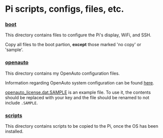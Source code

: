 # Pi scripts, configs, files, etc.

### [boot](boot/)

This directory contains files to configure the Pi's display, WiFi, and SSH.

Copy all files to the boot partion, **except** those marked 'no copy' or 'sample'.

### [openauto](openauto/)

This directory contains my OpenAuto configuration files.

Information regarding OpenAuto system configuration can be found [here](https://bluewavestudio.io/community/thread-2042.html).

[openauto_license.dat.SAMPLE](OpenAuto/openauto_license.dat.SAMPLE) is an example file. To use it, the contents should be replaced with your key and the file should be renamed to not include `.SAMPLE`.

### [scripts](scripts/)

This directory contains scripts to be copied to the Pi, once the OS has been installed.
